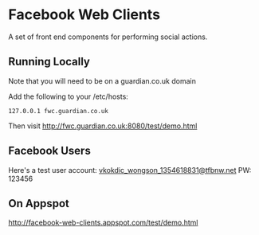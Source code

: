Facebook Web Clients
====================

A set of front end components for performing social actions.

Running Locally
---------------
Note that you will need to be on a guardian.co.uk domain

Add the following to your /etc/hosts:
```
127.0.0.1 fwc.guardian.co.uk
```

Then visit http://fwc.guardian.co.uk:8080/test/demo.html


Facebook Users
--------------

Here's a test user account:
vkokdic_wongson_1354618831@tfbnw.net
PW: 123456

On Appspot
----------

http://facebook-web-clients.appspot.com/test/demo.html

